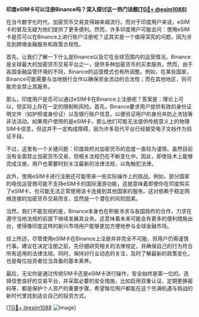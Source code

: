 **印度eSIM卡可以注册Binance吗？深入探讨这一热门话题[[TG💪+ @esim1088](https://t.me/s/esim1088)]**

在当今数字化时代，加密货币交易变得越来越流行。而对于印度用户来说，eSIM卡的普及无疑为他们提供了更多便利。然而，许多印度用户可能会问：使用eSIM卡是否可以在Binance上进行账户注册呢？这其实是一个值得深究的问题，因为涉及到跨境金融服务和政策合规性。

首先，让我们了解一下什么是Binance以及它在全球范围内的运营情况。Binance是全球最大的加密货币交易平台之一，提供多种加密货币的买卖服务。然而，由于各国金融监管环境的不同，Binance的运营模式也有所调整。例如，在某些国家，Binance可能需要与当地银行合作以确保资金流动的合法性；而在其他地区，则可能完全禁止其服务。

那么，印度用户是否可以通过eSIM卡在Binance上注册呢？答案是：理论上可以，但实际上存在一定的限制和风险。首先，Binance要求用户提供有效的身份证明文件（如护照或身份证）以及银行账户信息，以便验证用户的身份并防止洗钱等非法活动。如果用户使用的是eSIM卡，那么他们可能无法提供传统意义上的物理SIM卡信息，但这并不一定构成障碍，因为许多现代平台已经接受电子文档作为验证手段。

不过，这里有一个关键问题：印度政府对加密货币的态度一直较为谨慎。虽然目前没有全面禁止加密货币交易，但相关法规仍在不断变化中。因此，即使技术上能够完成注册，用户也需要时刻关注最新的法律法规，以免触犯法律。

此外，使用eSIM卡进行注册还可能带来一些实际操作上的挑战。例如，部分国家的电信运营商可能不支持eSIM卡的国际漫游功能，这就意味着即使你在印度购买了eSIM卡，也可能无法正常使用该卡连接到其他国家的服务。这对依赖于稳定网络连接的加密货币交易而言，显然是一个潜在的风险因素。

当然，我们不能忽视的是，Binance本身也在积极寻求与各国政府的合作，力求在遵守当地法规的前提下继续发展其业务。这意味着未来可能会有更多的便利措施出台，使得像印度这样的新兴市场用户能够更加方便地参与全球金融市场。

综上所述，尽管使用eSIM卡在Binance上注册并非完全不可能，但用户仍需谨慎行事。建议在决定注册之前，先仔细研究相关的法律规定，并确保自己的行为符合所有适用的法律法规。同时，保持对行业动态的关注，及时了解最新的政策变化，也是每位投资者应当具备的基本素养。

最后，无论你是通过传统SIM卡还是eSIM卡进行操作，安全始终是第一位的。选择信誉良好的交易平台，并采取必要的安全措施，比如启用双重认证、定期更换密码等，都是保护个人资产的重要步骤。希望每位用户都能在这个充满机遇与挑战的新时代里找到适合自己的投资方式。

[[TG💪+ @esim1088](https://t.me/s/esim1088) ![Image](https://i.postimg.cc/4NQfJmqS/Snipaste-2025-05-13-00-14-12.png)]